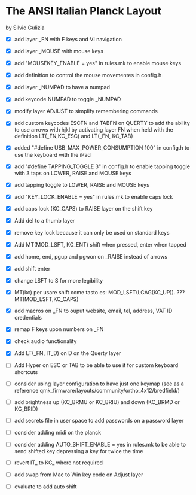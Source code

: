 # The ANSI Italian Planck Layout
by Silvio Gulizia

- [x] add layer _FN with F keys and VI navigation
- [x] add layer _MOUSE with mouse keys
- [x] add "MOUSEKEY_ENABLE = yes" in rules.mk to enable mouse keys
- [x] add definition to control the mouse movementes in config.h
- [x] add layer _NUMPAD to have a numpad
- [x] add keycode NUMPAD to toggle _NUMPAD
- [x] modify layer ADJUST to simplify remembering commands
- [x] add custom keycodes ESCFN and TABFN on QUERTY to add the ability to use arrows with hjkl by activating layer FN when held with the definition LT(_FN,KC_ESC) and LT(_FN, KC_TAB)
- [x] added "#define USB_MAX_POWER_CONSUMPTION 100" in config.h to use the keyboard with the iPad
- [x] add "#define TAPPING_TOGGLE 3" in config.h to enable tapping toggle with 3 taps on LOWER, RAISE and MOUSE  keys
- [x] add tapping toggle to LOWER, RAISE and MOUSE  keys
- [x] add "KEY_LOCK_ENABLE = yes" in rules.mk to enable caps lock
- [x] add caps lock (KC_CAPS) to RAISE layer on the shift key
- [x] Add del to a thumb layer
- [x] remove key lock because it can only be used on standard keys
- [x] Add MT(MOD_LSFT, KC_ENT) shift when pressed, enter when tapped
- [x] add home, end, pgup and pgwon on _RAISE instead of arrows
- [x] add shift enter
- [x] change LSFT to S for more legibility
- [x] MT(kc) per usare shift come tasto es: MOD_LSFT(LCAG(KC_UP)). ??? MT(MOD_LSFT,KC_CAPS)
- [x] add macros on _FN to ouput website, email, tel, address, VAT ID credentials
- [x] remap F keys upon numbers on _FN
- [x] check audio functionality
- [x] Add LT(_FN, IT_D) on D on the Querty layer

- [ ] Add Hyper on ESC or TAB to be able to use it for custom keyboard shortcuts
- [ ] consider using layer configuration to have just one keymap (see as a reference qmk_firmware/layouts/community/ortho_4x12/bredfield/)
- [ ] add brightness up (KC_BRMU or KC_BRIU) and down (KC_BRMD or KC_BRID)

- [ ] add secrets file in user space to add passwords on a password layer
- [ ] consider adding midi on the planck
- [ ] consider adding AUTO_SHIFT_ENABLE = yes in rules.mk to be able to send shifted key depressing a key for twice the time 
- [ ] revert IT_ to KC_ where not required
- [ ] add swap from Mac to Win key code on Adjust layer
- [ ] evaluate to add auto shift 
